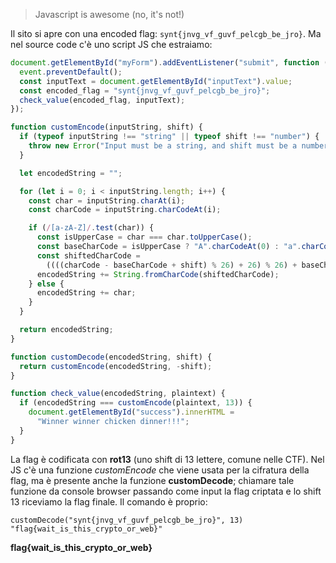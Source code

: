 > Javascript is awesome (no, it's not!) 

Il sito si apre con una encoded flag: `synt{jnvg_vf_guvf_pelcgb_be_jro}`. Ma nel source code c'è uno script JS che estraiamo:

```javascript
document.getElementById("myForm").addEventListener("submit", function (event) {
  event.preventDefault();
  const inputText = document.getElementById("inputText").value;
  const encoded_flag = "synt{jnvg_vf_guvf_pelcgb_be_jro}";
  check_value(encoded_flag, inputText);
});

function customEncode(inputString, shift) {
  if (typeof inputString !== "string" || typeof shift !== "number") {
    throw new Error("Input must be a string, and shift must be a number");
  }

  let encodedString = "";

  for (let i = 0; i < inputString.length; i++) {
    const char = inputString.charAt(i);
    const charCode = inputString.charCodeAt(i);

    if (/[a-zA-Z]/.test(char)) {
      const isUpperCase = char === char.toUpperCase();
      const baseCharCode = isUpperCase ? "A".charCodeAt(0) : "a".charCodeAt(0);
      const shiftedCharCode =
        ((((charCode - baseCharCode + shift) % 26) + 26) % 26) + baseCharCode;
      encodedString += String.fromCharCode(shiftedCharCode);
    } else {
      encodedString += char;
    }
  }

  return encodedString;
}

function customDecode(encodedString, shift) {
  return customEncode(encodedString, -shift);
}

function check_value(encodedString, plaintext) {
  if (encodedString === customEncode(plaintext, 13)) {
    document.getElementById("success").innerHTML =
      "Winner winner chicken dinner!!!";
  }
}
```

La flag è codificata con **rot13** (uno shift di 13 lettere, comune nelle CTF). Nel JS c'è una funzione *customEncode* che viene usata per la cifratura della flag, ma è presente anche la funzione **customDecode**; chiamare tale funzione da console browser passando come input la flag criptata e lo shift 13 riceviamo la flag finale. Il comando è proprio:

```
customDecode("synt{jnvg_vf_guvf_pelcgb_be_jro}", 13)
"flag{wait_is_this_crypto_or_web}"
```

**flag{wait_is_this_crypto_or_web}**